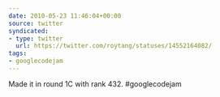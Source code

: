 ```yaml
---
date: 2010-05-23 11:46:04+00:00
source: twitter
syndicated:
- type: twitter
  url: https://twitter.com/roytang/statuses/14552164082/
tags:
- googlecodejam
---
```


Made it in round 1C with rank 432. #googlecodejam